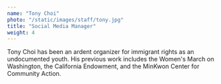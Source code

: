 ```yaml
---
name: "Tony Choi"
photo: "/static/images/staff/tony.jpg"
title: "Social Media Manager"
weight: 4
---
```

Tony Choi has been an ardent organizer for immigrant rights as an undocumented youth. His previous work includes the Women's March on Washington, the California Endowment, and the MinKwon Center for Community Action.
